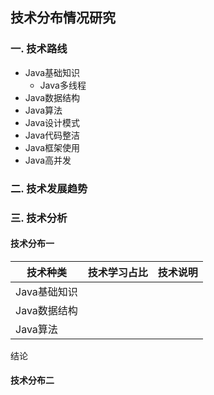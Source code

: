 ## 技术分布情况研究

### 一. 技术路线

- Java基础知识
  - Java多线程
- Java数据结构
- Java算法
- Java设计模式
- Java代码整洁
- Java框架使用
- Java高并发

### 二. 技术发展趋势



### 三. 技术分析

#### 技术分布一

| 技术种类     | 技术学习占比 | 技术说明 |
| ------------ | ------------ | -------- |
| Java基础知识 |              |          |
| Java数据结构 |              |          |
| Java算法     |              |          |

结论

#### 技术分布二

